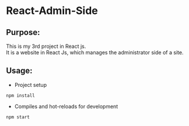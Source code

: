 # React-Admin-Side
## Purpose:

This is my 3rd project in React js.<br/>
It is a website in React Js, which manages the administrator side of a site.

## Usage:
- Project setup
```
npm install
```

- Compiles and hot-reloads for development
```
npm start
```
